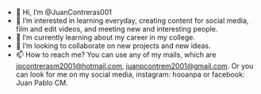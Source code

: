 - 👋 Hi, I’m @JuanContreras001
- 👀 I’m interested in learning everyday, creating content for social media, film and edit videos, and meeting new and interesting people.
- 🌱 I’m currently learning about my career in my college.
- 💞️ I’m looking to collaborate on new projects and new ideas.
- 📫 How to reach me? You can use any of my mails, which are jpcontrerasm2001@hotmail.com, juanpcontrem2001@gmail.com. Or you can look for me on my social media, instagram: hooanpa or facebook: Juan Pablo CM.

<!---
JuanContreras001/JuanContreras001 is a ✨ special ✨ repository because its `README.md` (this file) appears on your GitHub profile.
You can click the Preview link to take a look at your changes.
--->
